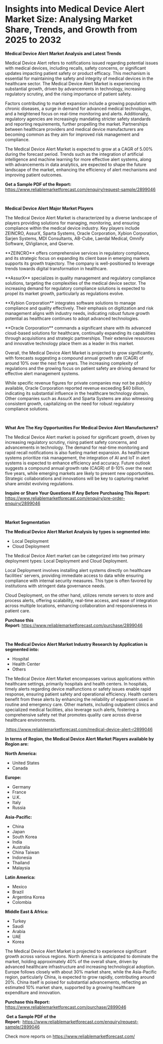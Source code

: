 <p><h1>Insights into Medical Device Alert Market Size: Analysing Market Share, Trends, and Growth from 2025 to 2032</h1></p><p><strong>Medical Device Alert Market Analysis and Latest Trends</strong></p>
<p><p>Medical Device Alert refers to notifications issued regarding potential issues with medical devices, including recalls, safety concerns, or significant updates impacting patient safety or product efficacy. This mechanism is essential for maintaining the safety and integrity of medical devices in the healthcare sector. The Medical Device Alert Market is experiencing substantial growth, driven by advancements in technology, increasing regulatory scrutiny, and the rising importance of patient safety. </p><p>Factors contributing to market expansion include a growing population with chronic diseases, a surge in demand for advanced medical technologies, and a heightened focus on real-time monitoring and alerts. Additionally, regulatory agencies are increasingly mandating stricter safety standards and reporting requirements, further propelling the market. Partnerships between healthcare providers and medical device manufacturers are becoming common as they aim for improved risk management and compliance.</p><p>The Medical Device Alert Market is expected to grow at a CAGR of 5.00% during the forecast period. Trends such as the integration of artificial intelligence and machine learning for more effective alert systems, along with advancements in data analytics, are expected to shape the future landscape of the market, enhancing the efficiency of alert mechanisms and improving patient outcomes.</p></p>
<p><strong>Get a Sample PDF of the Report:&nbsp;</strong> <a href="https://www.reliablemarketforecast.com/enquiry/request-sample/2899046?utm_campaign=3081&utm_medium=2&utm_source=Github&utm_content=ia&utm_term=15032025&utm_id=medical-device-alert">https://www.reliablemarketforecast.com/enquiry/request-sample/2899046</a></p>
<p>&nbsp;</p>
<p><strong>Medical Device Alert Major Market Players</strong></p>
<p><p>The Medical Device Alert Market is characterized by a diverse landscape of players providing solutions for managing, monitoring, and ensuring compliance within the medical device industry. Key players include ZEINCRO, AssurX, Sparta Systems, Oracle Corporation, Xybion Corporation, Sarjen Systems, MDI Consultants, AB-Cube, Laerdal Medical, Omnify Software, QVigilance, and Qserve.</p><p>**ZEINCRO** offers comprehensive services in regulatory compliance, and its strategic focus on expanding its client base in emerging markets supports its growth trajectory. The company is well-positioned to leverage trends towards digital transformation in healthcare.</p><p>**AssurX** specializes in quality management and regulatory compliance solutions, targeting the complexities of the medical device sector. The increasing demand for regulatory compliance solutions is expected to propel its market growth, particularly as regulations evolve.</p><p>**Xybion Corporation** integrates software solutions to manage compliance and quality effectively. Their emphasis on digitization and risk management aligns with industry needs, indicating robust future growth potential as healthcare continues to adopt advanced technologies.</p><p>**Oracle Corporation** commands a significant share with its advanced cloud-based solutions for healthcare, continually expanding its capabilities through acquisitions and strategic partnerships. Their extensive resources and innovative technology place them as a leader in this market.</p><p>Overall, the Medical Device Alert Market is projected to grow significantly, with forecasts suggesting a compound annual growth rate (CAGR) of around 10% over the next five years. The increasing complexity of regulations and the growing focus on patient safety are driving demand for effective alert management systems.</p><p>While specific revenue figures for private companies may not be publicly available, Oracle Corporation reported revenue exceeding $40 billion, indicating its substantial influence in the healthcare technology domain. Other companies such as AssurX and Sparta Systems are also witnessing consistent growth, capitalizing on the need for robust regulatory compliance solutions.</p></p>
<p>&nbsp;</p>
<p><strong>What Are The Key Opportunities For Medical Device Alert Manufacturers?</strong></p>
<p><p>The Medical Device Alert market is poised for significant growth, driven by increasing regulatory scrutiny, rising patient safety concerns, and advancements in technology. The demand for real-time monitoring and rapid recall notifications is also fueling market expansion. As healthcare systems prioritize risk management, the integration of AI and IoT in alert systems is expected to enhance efficiency and accuracy. Future outlook suggests a compound annual growth rate (CAGR) of 8-10% over the next five years, while emerging markets are likely to present new opportunities. Strategic collaborations and innovations will be key to capturing market share amidst evolving regulations.</p></p>
<p><strong>Inquire or Share Your Questions If Any Before Purchasing This Report:</strong> <a href="https://www.reliablemarketforecast.com/enquiry/pre-order-enquiry/2899046?utm_campaign=3081&utm_medium=2&utm_source=Github&utm_content=ia&utm_term=15032025&utm_id=medical-device-alert">https://www.reliablemarketforecast.com/enquiry/pre-order-enquiry/2899046</a></p>
<p>&nbsp;</p>
<p><strong>Market Segmentation</strong></p>
<p><strong>The Medical Device Alert Market Analysis by types is segmented into:</strong></p>
<p><ul><li>Local Deployment</li><li>Cloud Deployment</li></ul></p>
<p><p>The Medical Device Alert market can be categorized into two primary deployment types: Local Deployment and Cloud Deployment. </p><p>Local Deployment involves installing alert systems directly on healthcare facilities' servers, providing immediate access to data while ensuring compliance with internal security measures. This type is often favored by institutions with stringent data governance needs.</p><p>Cloud Deployment, on the other hand, utilizes remote servers to store and process alerts, offering scalability, real-time access, and ease of integration across multiple locations, enhancing collaboration and responsiveness in patient care.</p></p>
<p><strong>Purchase this Report:&nbsp;</strong><a href="https://www.reliablemarketforecast.com/purchase/2899046?utm_campaign=3081&utm_medium=2&utm_source=Github&utm_content=ia&utm_term=15032025&utm_id=medical-device-alert">https://www.reliablemarketforecast.com/purchase/2899046</a></p>
<p>&nbsp;</p>
<p><strong>The Medical Device Alert Market Industry Research by Application is segmented into:</strong></p>
<p><ul><li>Hospital</li><li>Health Center</li><li>Others</li></ul></p>
<p><p>The Medical Device Alert Market encompasses various applications within healthcare settings, primarily hospitals and health centers. In hospitals, timely alerts regarding device malfunctions or safety issues enable rapid response, ensuring patient safety and operational efficiency. Health centers benefit from these alerts by enhancing the reliability of equipment used in routine and emergency care. Other markets, including outpatient clinics and specialized medical facilities, also leverage such alerts, fostering a comprehensive safety net that promotes quality care across diverse healthcare environments.</p></p>
<p><a href="https://www.reliablemarketforecast.com/medical-device-alert-r2899046?utm_campaign=3081&utm_medium=2&utm_source=Github&utm_content=ia&utm_term=15032025&utm_id=medical-device-alert">&nbsp;https://www.reliablemarketforecast.com/medical-device-alert-r2899046</a></p>
<p><strong>In terms of Region, the Medical Device Alert Market Players available by Region are:</strong></p>
<p>
    <p> <strong> North America: </strong>
        <ul>
            <li>United States</li>
            <li>Canada</li>
        </ul>
        </p> 
    <p> <strong> Europe: </strong>
        <ul>
            <li>Germany</li>
            <li>France</li>
            <li>U.K.</li>
            <li>Italy</li>
            <li>Russia</li>
        </ul>
        </p> 
    <p> <strong> Asia-Pacific: </strong>
        <ul>
            <li>China</li>
            <li>Japan</li>
            <li>South Korea</li>
            <li>India</li>
            <li>Australia</li>
            <li>China Taiwan</li>
            <li>Indonesia</li>
            <li>Thailand</li>
            <li>Malaysia</li>
        </ul>
        </p> 
    <p> <strong> Latin America: </strong>
        <ul>
            <li>Mexico</li>
            <li>Brazil</li>
            <li>Argentina Korea</li>
            <li>Colombia</li>
        </ul>
        </p> 
    <p> <strong> Middle East & Africa: </strong>
        <ul>
            <li>Turkey</li>
            <li>Saudi</li>
            <li>Arabia</li>
            <li>UAE</li>
            <li>Korea</li>
        </ul>
    </p>
    </p>
<p><p>The Medical Device Alert Market is projected to experience significant growth across various regions. North America is anticipated to dominate the market, holding approximately 40% of the overall share, driven by advanced healthcare infrastructure and increasing technological adoption. Europe follows closely with about 30% market share, while the Asia-Pacific region, particularly China, is expected to grow rapidly, contributing around 20%. China itself is poised for substantial advancements, reflecting an estimated 10% market share, supported by a growing healthcare expenditure and innovation.</p></p>
<p><strong>Purchase this Report: </strong><a href="https://www.reliablemarketforecast.com/purchase/2899046?utm_campaign=3081&utm_medium=2&utm_source=Github&utm_content=ia&utm_term=15032025&utm_id=medical-device-alert">https://www.reliablemarketforecast.com/purchase/2899046</a></p>
<p>&nbsp;<strong>Get a Sample PDF of the Report:&nbsp;&nbsp;</strong><a href="https://www.reliablemarketforecast.com/enquiry/request-sample/2899046?utm_campaign=3081&utm_medium=2&utm_source=Github&utm_content=ia&utm_term=15032025&utm_id=medical-device-alert">https://www.reliablemarketforecast.com/enquiry/request-sample/2899046</a></p>
<p><strong></strong></p>
<p>Check more reports on <a href="https://www.reliablemarketforecast.com/?utm_campaign=3081&utm_medium=2&utm_source=Github&utm_content=ia&utm_term=15032025&utm_id=medical-device-alert">https://www.reliablemarketforecast.com/</a></p>